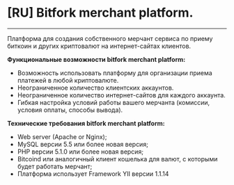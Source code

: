 [RU] Bitfork merchant platform.
====

---------------

Платформа для создания собственного мерчант сервиса по приему биткоин и других криптовалют на интернет-сайтах клиентов. 

**Функциональные возможности bitfork merchant platform:**
- Возможность использовать платформу для организации приема платежей в любой криптовалюте.
- Неограниченное количество клиентских аккаунтов.
- Неограниченное количество интернет-сайтов для каждого аккаунта.
- Гибкая настройка условий работы вашего мерчанта (комиссии, условия оплаты, способы вывода).

**Технические требования bitfork merchant platform:**
- Web server (Apache or Nginx);
- MySQL версии 5.5 или более новая версия;
- PHP версии 5.1.0 или более новая версия;
- Bitcoind или аналогичный клиент кошелька для валют, с которыми будет работать мерчант;
- Платформа использует Framework YII версии 1.1.14
